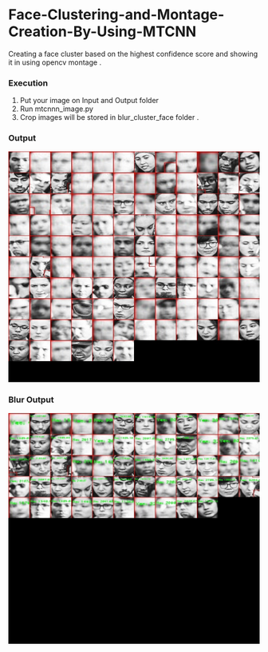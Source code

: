 # Face-Clustering-and-Montage-Creation-By-Using-MTCNN
Creating a face cluster based on the highest confidence score and showing it in using opencv montage .

### Execution
1. Put your image on Input and Output folder
2. Run mtcnnn_image.py
3. Crop images will be stored in blur_cluster_face folder .

### Output
<p align="center">
  <img src="https://github.com/ask-santosh/Face-Clustering-and-Montage-Creation-By-Using-MTCNN/blob/main/output_montage.jpg">
</p>

### Blur Output
<p align="center">
  <img src="https://github.com/ask-santosh/Face-Clustering-and-Montage-Creation-By-Using-MTCNN/blob/main/output_montage_new.jpg">
</p>
